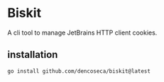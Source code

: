 # Biskit

A cli tool to manage JetBrains HTTP client cookies.

## installation

```shell
go install github.com/dencoseca/biskit@latest
```
